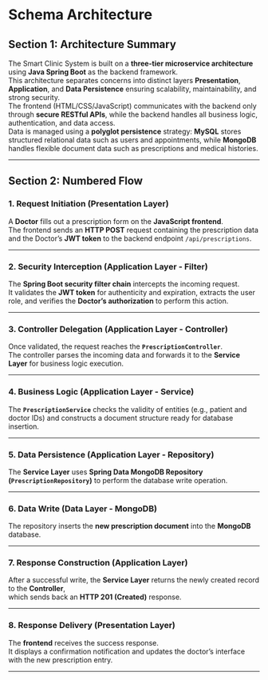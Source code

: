 # **Schema Architecture**

## **Section 1: Architecture Summary**

The Smart Clinic System is built on a **three-tier microservice architecture** using **Java Spring Boot** as the backend framework.  
This architecture separates concerns into distinct layers **Presentation**, **Application**, and **Data Persistence** ensuring scalability, maintainability, and strong security.  
The frontend (HTML/CSS/JavaScript) communicates with the backend only through **secure RESTful APIs**, while the backend handles all business logic, authentication, and data access.  
Data is managed using a **polyglot persistence** strategy: **MySQL** stores structured relational data such as users and appointments, while **MongoDB** handles flexible document data such as prescriptions and medical histories.

---

## **Section 2: Numbered Flow**

### **1. Request Initiation (Presentation Layer)**
A **Doctor** fills out a prescription form on the **JavaScript frontend**.  
The frontend sends an **HTTP POST** request containing the prescription data and the Doctor’s **JWT token** to the backend endpoint `/api/prescriptions`.

---

### **2. Security Interception (Application Layer - Filter)**
The **Spring Boot security filter chain** intercepts the incoming request.  
It validates the **JWT token** for authenticity and expiration, extracts the user role, and verifies the **Doctor’s authorization** to perform this action.

---

### **3. Controller Delegation (Application Layer - Controller)**
Once validated, the request reaches the **`PrescriptionController`**.  
The controller parses the incoming data and forwards it to the **Service Layer** for business logic execution.

---

### **4. Business Logic (Application Layer - Service)**
The **`PrescriptionService`** checks the validity of entities (e.g., patient and doctor IDs) and constructs a document structure ready for database insertion.

---

### **5. Data Persistence (Application Layer - Repository)**
The **Service Layer** uses **Spring Data MongoDB Repository (`PrescriptionRepository`)** to perform the database write operation.

---

### **6. Data Write (Data Layer - MongoDB)**
The repository inserts the **new prescription document** into the **MongoDB** database.

---

### **7. Response Construction (Application Layer)**
After a successful write, the **Service Layer** returns the newly created record to the **Controller**,  
which sends back an **HTTP 201 (Created)** response.

---

### **8. Response Delivery (Presentation Layer)**
The **frontend** receives the success response.  
It displays a confirmation notification and updates the doctor’s interface with the new prescription entry.

---

